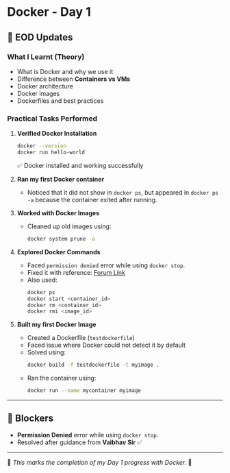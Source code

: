 # Docker - Day 1

## 📘 EOD Updates

### What I Learnt (Theory)
- What is Docker and why we use it  
- Difference between **Containers vs VMs**  
- Docker architecture  
- Docker images  
- Dockerfiles and best practices  

### Practical Tasks Performed
1. **Verified Docker Installation**
   ```bash
   docker --version
   docker run hello-world
   ```
   ✅ Docker installed and working successfully

2. **Ran my first Docker container**  
   - Noticed that it did not show in `docker ps`, but appeared in `docker ps -a` because the container exited after running.

3. **Worked with Docker Images**  
   - Cleaned up old images using:  
     ```bash
     docker system prune -a
     ```

4. **Explored Docker Commands**
   - Faced `permission denied` error while using `docker stop`.  
   - Fixed it with reference: [Forum Link](https://forum.storj.io/t/cant-stop-container-permission-denied/25596/2)  
   - Also used:
     ```bash
     docker ps
     docker start <container_id>
     docker rm <container_id>
     docker rmi <image_id>
     ```

5. **Built my first Docker Image**
   - Created a Dockerfile (`testdockerfile`)  
   - Faced issue where Docker could not detect it by default  
   - Solved using:  
     ```bash
     docker build -f testdockerfile -t myimage .
     ```
   - Ran the container using:  
     ```bash
     docker run --name mycontainer myimage
     ```

---

## 🚧 Blockers
- **Permission Denied** error while using `docker stop`.  
- Resolved after guidance from **Vaibhav Sir** ✅

---

📌 *This marks the completion of my Day 1 progress with Docker.* 🚀

